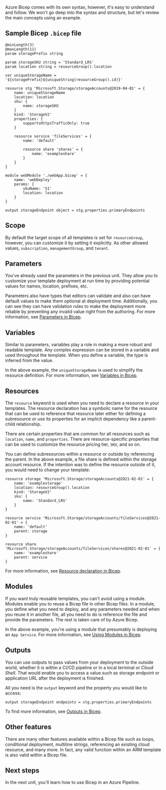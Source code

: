 Azure Bicep comes with its own syntax, however, it's easy to understand and follow. We won't go deep into the syntax and structure, but let's review the main concepts using an example.

## Sample Bicep `.bicep` file

```Bicep
@minLength(3)
@maxLength(11)
param storagePrefix string

param storageSKU string = 'Standard_LRS'
param location string = resourceGroup().location

var uniqueStorageName = '${storagePrefix}${uniqueString(resourceGroup().id)}'

resource stg 'Microsoft.Storage/storageAccounts@2019-04-01' = {
    name: uniqueStorageName
    location: location
    sku: {
        name: storageSKU
    }
    kind: 'StorageV2'
    properties: {
        supportsHttpsTrafficOnly: true
    }

    resource service 'fileServices' = {
        name: 'default'

        resource share 'shares' = {
            name: 'exampleshare'
        }
    }
}

module webModule './webApp.bicep' = {
    name: 'webDeploy'
    params: {
        skuName: 'S1'
        location: location
    }
}

output storageEndpoint object = stg.properties.primaryEndpoints
```

## Scope

By default the target scope of all templates is set for `resourceGroup`, however, you can customize it by setting it explicitly. As other allowed values, `subscription`, `managementGroup`, and `tenant`.

## Parameters

You've already used the parameters in the previous unit. They allow you to customize your template deployment at run time by providing potential values for names, location, prefixes, etc.

Parameters also have types that editors can validate and also can have default values to make them optional at deployment time. Additionally, you can see they can have validation rules to make the deployment more reliable by preventing any invalid value right from the authoring. For more information, see [Parameters in Bicep](/azure/azure-resource-manager/bicep/parameters/).

## Variables

Similar to parameters, variables play a role in making a more robust and readable template. Any complex expression can be stored in a variable and used throughout the template. When you define a variable, the type is inferred from the value.

In the above example, the `uniqueStorageName` is used to simplify the resource definition. For more information, see [Variables in Bicep](/azure/azure-resource-manager/bicep/variables/).

## Resources

The `resource` keyword is used when you need to declare a resource in your templates. The resource declaration has a symbolic name for the resource that can be used to reference that resource later either for defining a subresource or use its properties for an implicit dependency like a parent-child relationship.

There are certain properties that are common for all resources such as `location`, `name`, and `properties`. There are resource-specific properties that can be used to customize the resource pricing tier, `SKU`, and so on.

You can define subresources within a resource or outside by referencing the parent. In the above example, a file share is defined within the storage account resource. If the intention was to define the resource outside of it, you would need to change your template:

```Bicep
resource storage 'Microsoft.Storage/storageAccounts@2021-02-01' = {
    name: 'examplestorage'
    location: resourceGroup().location
    kind: 'StorageV2'
    sku: {
        name: 'Standard_LRS'
    }
}

resource service 'Microsoft.Storage/storageAccounts/fileServices@2021-02-01' = {
    name: 'default'
    parent: storage
}

resource share 'Microsoft.Storage/storageAccounts/fileServices/shares@2021-02-01' = {
    name: 'exampleshare'
    parent: service
}
```

For more information, see [Resource declaration in Bicep](/azure/azure-resource-manager/bicep/resource-declaration/).

## Modules

If you want truly reusable templates, you can't avoid using a module. Modules enable you to reuse a Bicep file in other Bicep files. In a module, you define what you need to deploy, and any parameters needed and when you reuse it in another file, all you need to do is reference the file and provide the parameters. The rest is taken care of by Azure Bicep.

In the above example, you're using a module that presumably is deploying an `App Service`. For more information, see [Using Modules in Bicep](/azure/azure-resource-manager/bicep/modules/).

## Outputs

You can use outputs to pass values from your deployment to the outside world, whether it is within a CI/CD pipeline or in a local terminal or *Cloud Shell*. That would enable you to access a value such as storage endpoint or application URL after the deployment is finished.

All you need is the `output` keyword and the property you would like to access:

```Cloud Shell
output storageEndpoint endpoints = stg.properties.primaryEndpoints

```

To find more information, see [Outputs in Bicep](/azure/azure-resource-manager/bicep/outputs/).

## Other features

There are many other features available within a Bicep file such as loops, conditional deployment, multiline strings, referencing an existing cloud resource, and many more. In fact, any valid function within an ARM template is also valid within a Bicep file.

## Next steps

In the next unit, you'll learn how to use Bicep in an Azure Pipeline.
